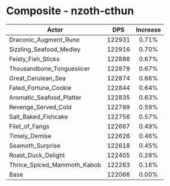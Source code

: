 # Composite - nzoth-cthun
| Actor | DPS | Increase |
|---|:---:|:---:|
|Draconic_Augment_Rune|122931|0.71%|
|Sizzling_Seafood_Medley|122916|0.70%|
|Feisty_Fish_Sticks|122886|0.67%|
|Thousandbone_Tongueslicer|122879|0.67%|
|Great_Cerulean_Sea|122874|0.66%|
|Fated_Fortune_Cookie|122844|0.64%|
|Aromatic_Seafood_Platter|122835|0.63%|
|Revenge_Served_Cold|122789|0.59%|
|Salt_Baked_Fishcake|122756|0.57%|
|Filet_of_Fangs|122667|0.49%|
|Timely_Demise|122626|0.46%|
|Seamoth_Surprise|122618|0.45%|
|Roast_Duck_Delight|122405|0.28%|
|Thrice_Spiced_Mammoth_Kabob|122263|0.16%|
|Base|122066|0.00%|
